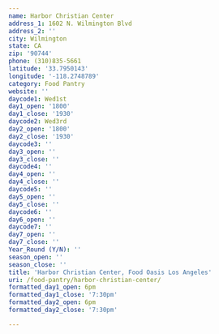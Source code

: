 ```yaml
---
name: Harbor Christian Center
address_1: 1602 N. Wilmington Blvd
address_2: ''
city: Wilmington
state: CA
zip: '90744'
phone: (310)835-5661
latitude: '33.7950143'
longitude: '-118.2748789'
category: Food Pantry
website: ''
daycode1: Wed1st
day1_open: '1800'
day1_close: '1930'
daycode2: Wed3rd
day2_open: '1800'
day2_close: '1930'
daycode3: ''
day3_open: ''
day3_close: ''
daycode4: ''
day4_open: ''
day4_close: ''
daycode5: ''
day5_open: ''
day5_close: ''
daycode6: ''
day6_open: ''
daycode7: ''
day7_open: ''
day7_close: ''
Year_Round (Y/N): ''
season_open: ''
season_close: ''
title: 'Harbor Christian Center, Food Oasis Los Angeles'
uri: /food-pantry/harbor-christian-center/
formatted_day1_open: 6pm
formatted_day1_close: '7:30pm'
formatted_day2_open: 6pm
formatted_day2_close: '7:30pm'

---
```

